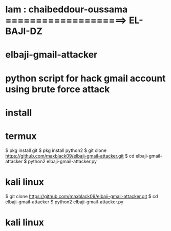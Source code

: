 # Iam : chaibeddour-oussama  ====================>  EL-BAJI-DZ

# elbaji-gmail-attacker

# python script for hack gmail account using brute force attack

# install
# termux
$ pkg install git
$ pkg install python2
$ git clone https://github.com/maxblack09/elbaji-gmail-attacker.git
$ cd elbaji-gmail-attacker
$ python2 elbaji-gmail-attacker.py
# kali linux
$ git clone https://github.com/maxblack09/elbaji-gmail-attacker.git
$ cd elbaji-gmail-attacker
$ python2 elbaji-gmail-attacker.py
# kali linux
